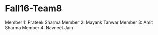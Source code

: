 # Fall16-Team8

Member 1: Prateek Sharma
Member 2: Mayank Tanwar
Member 3: Amit Sharma
Member 4: Navneet Jain
